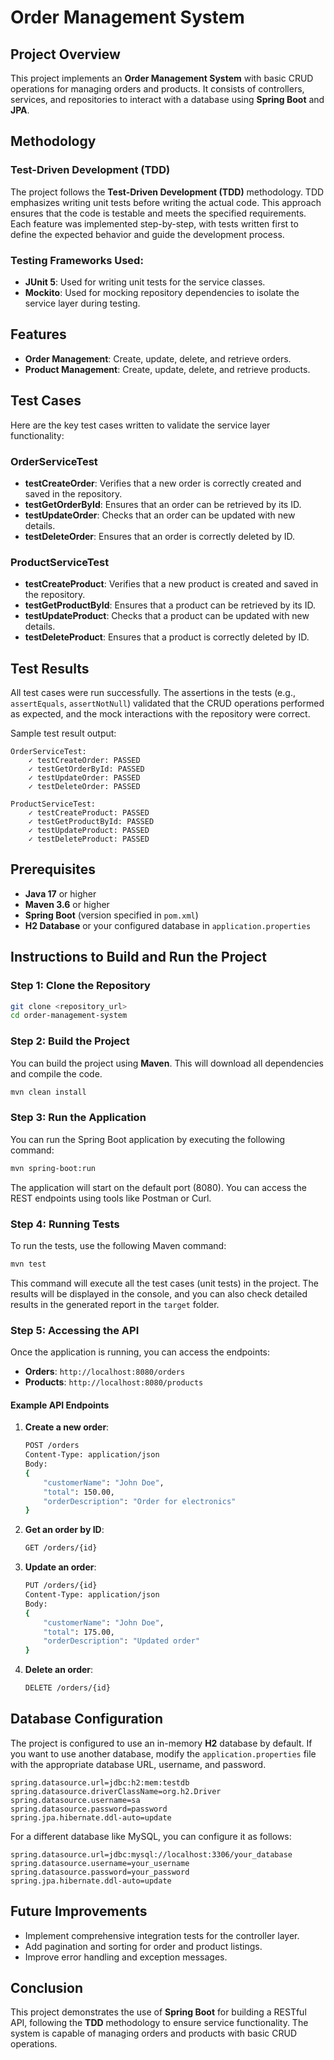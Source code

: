 # Order Management System

## Project Overview

This project implements an **Order Management System** with basic CRUD operations for managing orders and products. It consists of controllers, services, and repositories to interact with a database using **Spring Boot** and **JPA**.

## Methodology

### Test-Driven Development (TDD)

The project follows the **Test-Driven Development (TDD)** methodology. TDD emphasizes writing unit tests before writing the actual code. This approach ensures that the code is testable and meets the specified requirements. Each feature was implemented step-by-step, with tests written first to define the expected behavior and guide the development process.

### Testing Frameworks Used:
- **JUnit 5**: Used for writing unit tests for the service classes.
- **Mockito**: Used for mocking repository dependencies to isolate the service layer during testing.

## Features

- **Order Management**: Create, update, delete, and retrieve orders.
- **Product Management**: Create, update, delete, and retrieve products.

## Test Cases

Here are the key test cases written to validate the service layer functionality:

### OrderServiceTest
- **testCreateOrder**: Verifies that a new order is correctly created and saved in the repository.
- **testGetOrderById**: Ensures that an order can be retrieved by its ID.
- **testUpdateOrder**: Checks that an order can be updated with new details.
- **testDeleteOrder**: Ensures that an order is correctly deleted by ID.

### ProductServiceTest
- **testCreateProduct**: Verifies that a new product is created and saved in the repository.
- **testGetProductById**: Ensures that a product can be retrieved by its ID.
- **testUpdateProduct**: Checks that a product can be updated with new details.
- **testDeleteProduct**: Ensures that a product is correctly deleted by ID.

## Test Results

All test cases were run successfully. The assertions in the tests (e.g., `assertEquals`, `assertNotNull`) validated that the CRUD operations performed as expected, and the mock interactions with the repository were correct.

Sample test result output:

```
OrderServiceTest:
    ✓ testCreateOrder: PASSED
    ✓ testGetOrderById: PASSED
    ✓ testUpdateOrder: PASSED
    ✓ testDeleteOrder: PASSED

ProductServiceTest:
    ✓ testCreateProduct: PASSED
    ✓ testGetProductById: PASSED
    ✓ testUpdateProduct: PASSED
    ✓ testDeleteProduct: PASSED
```

## Prerequisites

- **Java 17** or higher
- **Maven 3.6** or higher
- **Spring Boot** (version specified in `pom.xml`)
- **H2 Database** or your configured database in `application.properties`

## Instructions to Build and Run the Project

### Step 1: Clone the Repository

```bash
git clone <repository_url>
cd order-management-system
```

### Step 2: Build the Project

You can build the project using **Maven**. This will download all dependencies and compile the code.

```bash
mvn clean install
```

### Step 3: Run the Application

You can run the Spring Boot application by executing the following command:

```bash
mvn spring-boot:run
```

The application will start on the default port (8080). You can access the REST endpoints using tools like Postman or Curl.

### Step 4: Running Tests

To run the tests, use the following Maven command:

```bash
mvn test
```

This command will execute all the test cases (unit tests) in the project. The results will be displayed in the console, and you can also check detailed results in the generated report in the `target` folder.

### Step 5: Accessing the API

Once the application is running, you can access the endpoints:

- **Orders**: `http://localhost:8080/orders`
- **Products**: `http://localhost:8080/products`

#### Example API Endpoints

1. **Create a new order**:
   ```bash
   POST /orders
   Content-Type: application/json
   Body: 
   {
       "customerName": "John Doe",
       "total": 150.00,
       "orderDescription": "Order for electronics"
   }
   ```

2. **Get an order by ID**:
   ```bash
   GET /orders/{id}
   ```

3. **Update an order**:
   ```bash
   PUT /orders/{id}
   Content-Type: application/json
   Body:
   {
       "customerName": "John Doe",
       "total": 175.00,
       "orderDescription": "Updated order"
   }
   ```

4. **Delete an order**:
   ```bash
   DELETE /orders/{id}
   ```

## Database Configuration

The project is configured to use an in-memory **H2** database by default. If you want to use another database, modify the `application.properties` file with the appropriate database URL, username, and password.

```properties
spring.datasource.url=jdbc:h2:mem:testdb
spring.datasource.driverClassName=org.h2.Driver
spring.datasource.username=sa
spring.datasource.password=password
spring.jpa.hibernate.ddl-auto=update
```

For a different database like MySQL, you can configure it as follows:

```properties
spring.datasource.url=jdbc:mysql://localhost:3306/your_database
spring.datasource.username=your_username
spring.datasource.password=your_password
spring.jpa.hibernate.ddl-auto=update
```

## Future Improvements

- Implement comprehensive integration tests for the controller layer.
- Add pagination and sorting for order and product listings.
- Improve error handling and exception messages.

## Conclusion

This project demonstrates the use of **Spring Boot** for building a RESTful API, following the **TDD** methodology to ensure service functionality. The system is capable of managing orders and products with basic CRUD operations.
